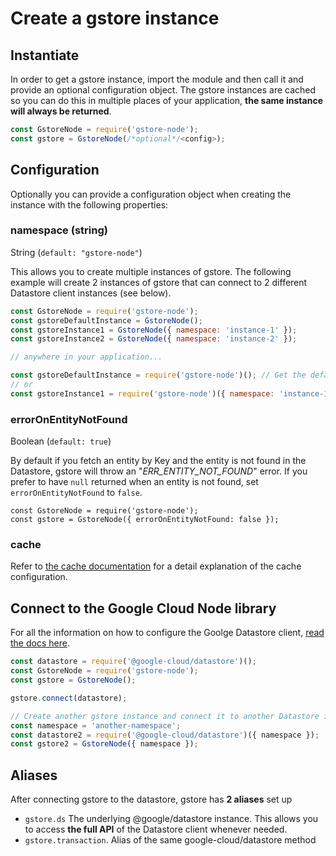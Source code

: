 # Create a gstore instance

## Instantiate

In order to get a gstore instance, import the module and then call it and provide an optional configuration object. The gstore instances are cached so you can do this in multiple places of your application, **the same instance will always be returned**.

```javascript
const GstoreNode = require('gstore-node');
const gstore = GstoreNode(/*optional*/<config>);
```

## Configuration

Optionally you can provide a configuration object when creating the instance with the following properties:

### namespace \(string\)

String \(`default: "gstore-node"`\)

This allows you to create multiple instances of gstore. The following example will create 2 instances of gstore that can connect to 2 different Datastore client instances \(see below\).

```javascript
const GstoreNode = require('gstore-node');
const gstoreDefaultInstance = GstoreNode();
const gstoreInstance1 = GstoreNode({ namespace: 'instance-1' });
const gstoreInstance2 = GstoreNode({ namespace: 'instance-2' });

// anywhere in your application...

const gstoreDefaultInstance = require('gstore-node')(); // Get the default instance
// or
const gstoreInstance1 = require('gstore-node')({ namespace: 'instance-1' }); // Get other instance
```

### errorOnEntityNotFound

Boolean \(`default: true`\)

By default if you fetch an entity by Key and the entity is not found in the Datastore, gstore will throw an "_ERR\_ENTITY\_NOT\_FOUND_" error. If you prefer to have `null` returned when an entity is not found, set `errorOnEntityNotFound` to `false`.

```text
const GstoreNode = require('gstore-node');
const gstore = GstoreNode({ errorOnEntityNotFound: false });
```

### cache

Refer to [the cache documentation](../cache-dataloader/cache.md) for a detail explanation of the cache configuration.

## Connect to the Google Cloud Node library

For all the information on how to configure the Goolge Datastore client, [read the docs here](https://cloud.google.com/nodejs/docs/reference/datastore/2.0.x/Datastore).

```javascript
const datastore = require('@google-cloud/datastore')();
const GstoreNode = require('gstore-node');
const gstore = GstoreNode();

gstore.connect(datastore);

// Create another gstore instance and connect it to another Datastore instance (with a different namespace)
const namespace = 'another-namespace';
const datastore2 = require('@google-cloud/datastore')({ namespace });
const gstore2 = GstoreNode({ namespace });
```

## Aliases

After connecting gstore to the datastore, gstore has **2 aliases** set up

* `gstore.ds` The underlying @google/datastore instance. This allows you to access **the full API** of the Datastore client whenever needed.
* `gstore.transaction`. Alias of the same google-cloud/datastore method

